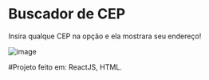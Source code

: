 # Buscador de CEP

Insira qualque CEP na opção e ela mostrara seu endereço!

![image](https://github.com/biank-s/buscador/assets/63993413/9565c691-b5ea-49ea-9074-0d8e9c7c65d2)




#Projeto feito em:
ReactJS,
HTML.
